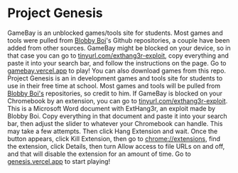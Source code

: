 # Project Genesis

GameBay is an unblocked games/tools site for students. Most games and tools were pulled from [Blobby Boi](https://github.com/Blobby-Boi)'s Github repositories, a couple have been added from other sources. GameBay might be blocked on your device, so in that case you can go to [tinyurl.com/exthang3r-exploit](https://www.tinyurl.com/exthang3r-exploit), copy everything and paste it into your search bar, and follow the instructions on the page. Go to [gamebay.vercel.app](https://gamebay.vercel.app) to play! You can also download games from this repo.
Project Genesis is an in development games and tools site for students to use in their free time at school. Most games and tools will be pulled from [Blobby Boi's](https://github.com/Blobby-Boi) repositories, so credit to him. If GameBay is blocked on your Chromebook by an extension, you can go to [tinyurl.com/exthang3r-exploit](https://www.tinyurl.com/exthang3r-exploit). This is a Microsoft Word document with ExtHang3r, an exploit made by Blobby Boi. Copy everything in that document and paste it into your search bar, then adjust the slider to whatever your Chromebook can handle. This may take a few attempts. Then click Hang Extension and wait. Once the button appears, click Kill Extension, then go to [chrome://extensions](chrome://extensions), find the extension, click Details, then turn Allow access to file URLs on and off, and that will disable the extension for an amount of time. Go to [genesis.vercel.app](https://genesis.vercel.app) to start playing!
